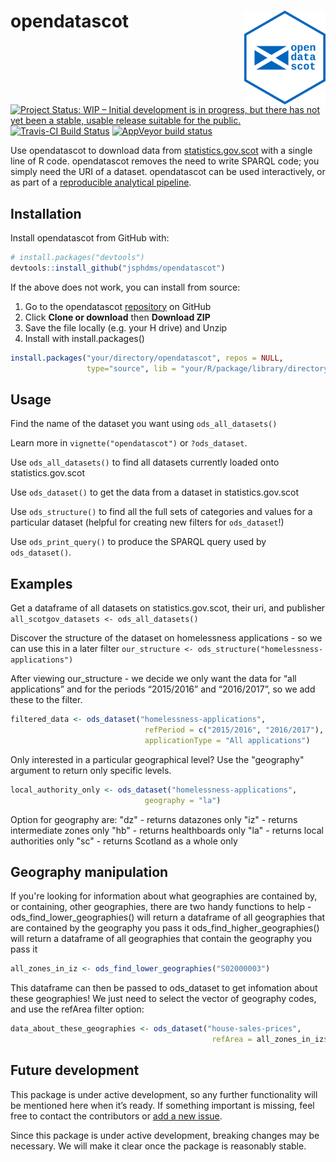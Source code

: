 
<!-- README.md is generated from README.Rmd. Please edit that file -->

# opendatascot <img src = "man/figures/logo.svg" align = "right" height = 150/>

[![Project Status: WIP – Initial development is in progress, but there
has not yet been a stable, usable release suitable for the
public.](https://www.repostatus.org/badges/latest/wip.svg)](https://www.repostatus.org/#wip)
[![Travis-CI Build
Status](https://travis-ci.org/jsphdms/opendatascot.svg?branch=master)](https://travis-ci.org/jsphdms/opendatascot)
[![AppVeyor build
status](https://ci.appveyor.com/api/projects/status/github/jsphdms/opendatascot?branch=master&svg=true)](https://ci.appveyor.com/project/jsphdms/opendatascot)

Use opendatascot to download data from
[statistics.gov.scot](http://statistics.gov.scot/home) with a single
line of R code. opendatascot removes the need to write SPARQL code; you
simply need the URI of a dataset. opendatascot can be used
interactively, or as part of a [reproducible analytical
pipeline](https://ukgovdatascience.github.io/rap_companion/).

## Installation

Install opendatascot from GitHub with:

``` r
# install.packages("devtools")
devtools::install_github("jsphdms/opendatascot")
```

If the above does not work, you can install from source:

1.  Go to the opendatascot
    [repository](https://github.com/jsphdms/opendatascot) on GitHub
2.  Click **Clone or download** then **Download ZIP**
3.  Save the file locally (e.g. your H drive) and Unzip
4.  Install with install.packages()

<!-- end list -->

``` r
install.packages("your/directory/opendatascot", repos = NULL,
                 type="source", lib = "your/R/package/library/directory")
```

## Usage

Find the name of the dataset you want using `ods_all_datasets()`

Learn more in `vignette("opendatascot")` or `?ods_dataset`.

Use `ods_all_datasets()` to find all datasets currently loaded onto
statistics.gov.scot

Use `ods_dataset()` to get the data from a dataset in
statistics.gov.scot

Use `ods_structure()` to find all the full sets of categories and values
for a particular dataset (helpful for creating new filters for
`ods_dataset`\!)

Use `ods_print_query()` to produce the SPARQL query used by
`ods_dataset()`.

## Examples

Get a dataframe of all datasets on statistics.gov.scot, their uri, and
publisher `all_scotgov_datasets <- ods_all_datasets()`

Discover the structure of the dataset on homelessness applications - so
we can use this in a later filter `our_structure <-
ods_structure("homelessness-applications")`

After viewing our\_structure - we decide we only want the data for “all
applications” and for the periods “2015/2016” and “2016/2017”, so we add
these to the filter.

``` r
filtered_data <- ods_dataset("homelessness-applications",
                              refPeriod = c("2015/2016", "2016/2017"),
                              applicationType = "All applications")
```

Only interested in a particular geographical level? Use the "geography" argument to return only specific levels.

``` r
local_authority_only <- ods_dataset("homelessness-applications",
                              geography = "la")
```

Option for geography are:
"dz" - returns datazones only
"iz" - returns intermediate zones only
"hb" - returns healthboards only
"la" - returns local authorities only
"sc" - returns Scotland as a whole only

Geography manipulation
----------------------

If you're looking for information about what geographies are contained by, or containing, other geographies, there are two handy functions to help -
ods_find_lower_geographies() will return a dataframe of all geographies that are contained by the geography you pass it
ods_find_higher_geographies() will return a dataframe of all geographies that contain the geography you pass it

``` r
all_zones_in_iz <- ods_find_lower_geographies("S02000003")
```

This dataframe can then be passed to ods_dataset to get infomation about these geographies! We just need to select the vector of geography codes, and use the refArea filter option:

``` r
data_about_these_geographies <- ods_dataset("house-sales-prices",
                                             refArea = all_zones_in_iz$geography)
```

## Future development


This package is under active development, so any further functionality
will be mentioned here when it’s ready. If something important is
missing, feel free to contact the contributors or [add a new
issue](https://github.com/jsphdms/opendatascot/issues).

Since this package is under active development, breaking changes may be
necessary. We will make it clear once the package is reasonably stable.
